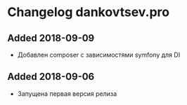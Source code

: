# Changelog dankovtsev.pro

## Added 2018-09-09
  - Добавлен composer с зависимостями symfony для DI

## Added 2018-09-06
  - Запущена первая версия релиза
